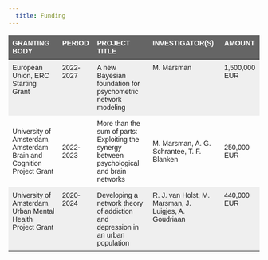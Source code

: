 ```yaml
---
  title: Funding
---
```


<style type="text/css">
.tg  {border-collapse:collapse;border-spacing:0;}
.tg td{border-style:solid;border-width:0px;font-family:Arial, sans-serif;font-size:14px;overflow:hidden;padding:8px 8px;
  word-break:normal;}
.tg th{border-style:solid;border-width:0px;font-family:Arial, sans-serif;font-size:14px;font-weight:normal;
  overflow:hidden;padding:8px 8px;word-break:normal;}
.tg .tg-2egc{background-color:#efefef;border-color:#ffffff;text-align:left;vertical-align:top}
.tg .tg-k1oc{background-color:#efefef;border-color:#ffffff;font-family:Arial, Helvetica, sans-serif !important;text-align:left;
  vertical-align:top}
.tg .tg-g6p1{background-color:#656565;border-color:#ffffff;color:#ffffff;font-weight:bold;text-align:left;vertical-align:top}
.tg .tg-sfm4{background-color:#c0c0c0;border-color:#ffffff;color:#000000;text-align:left;vertical-align:top}
</style>
<table class="tg">
<thead>
  <tr>
    <th class="tg-g6p1">GRANTING BODY</th>
    <th class="tg-g6p1">PERIOD</th>
    <th class="tg-g6p1">PROJECT TITLE</th>
    <th class="tg-g6p1">INVESTIGATOR(S)</th>
    <th class="tg-g6p1">AMOUNT</th>
  </tr>
</thead>
<tbody>
  <tr>
    <td class="tg-2egc">European Union, ERC Starting Grant</td>
    <td class="tg-2egc">2022-2027</td>
    <td class="tg-2egc">A new Bayesian foundation for psychometric network modeling</td>
    <td class="tg-2egc">M. Marsman</td>
    <td class="tg-2egc">1,500,000 EUR</td>
  </tr>
  <tr>
    <td class="tg-c6of">University of Amsterdam, Amsterdam Brain and Cognition Project Grant</td>
    <td class="tg-c6of">2022-2023</td>
    <td class="tg-c6of">More than the sum of parts: Exploiting the synergy between psychological and brain networks</td>
    <td class="tg-c6of">M. Marsman, A. G. Schrantee, T. F. Blanken</td>
    <td class="tg-c6of">250,000 EUR</td>
  </tr>
  <tr>
    <td class="tg-k1oc">University of Amsterdam, Urban Mental Health Project Grant</td>
    <td class="tg-2egc">2020-2024</td>
    <td class="tg-2egc">Developing a network theory of addiction and depression in an urban population</td>
    <td class="tg-2egc">R. J. van Holst, M. Marsman, J. Luigjes, A. Goudriaan</td>
    <td class="tg-2egc">440,000 EUR</td>
  </tr>
</tbody>
</table>
